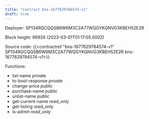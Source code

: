 ```yaml
---
title: "Contract bns-1677629784574-v1"
draft: true
---
```

Deployer: SP134RQCQQSB6W6M3C2A77WQGYKQNVG3KBEH52E2R


 



Block height: 96926 (2023-03-01T01:17:05.000Z)

Source code: {{<contractref "bns-1677629784574-v1" SP134RQCQQSB6W6M3C2A77WQGYKQNVG3KBEH52E2R bns-1677629784574-v1>}}

Functions:

* list-name _private_
* to-bool-response _private_
* change-price _public_
* purchase-name _public_
* unlist-name _public_
* get-current-name _read_only_
* get-listing _read_only_
* is-admin _read_only_

